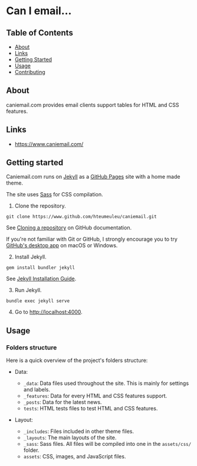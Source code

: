 # Can I email…

## Table of Contents
+ [About](#about)
+ [Links](#links)
+ [Getting Started](#getting-started)
+ [Usage](#usage)
+ [Contributing](contributing.md)

## About

caniemail.com provides email clients support tables for HTML and CSS features.

## Links

- https://www.caniemail.com/

## Getting started

Caniemail.com runs on [Jekyll](https://www.jekyllrb.com/) as a [GitHub Pages](https://pages.github.com/) site with a home made theme.

The site uses [Sass](https://sass-lang.com/) for CSS compilation.

1. Clone the repository. 

```
git clone https://www.github.com/hteumeuleu/caniemail.git
```

See [Cloning a repository](https://help.github.com/en/articles/cloning-a-repository) on GitHub documentation.

If you're not familiar with Git or GitHub, I strongly encourage you to try [GitHub's desktop app](https://desktop.github.com/) on macOS or Windows.

2. Install Jekyll.

```
gem install bundler jekyll
```

See [Jekyll Installation Guide](https://jekyllrb.com/docs/installation/).

3. Run Jekyll.

```
bundle exec jekyll serve
```

4. Go to [http://localhost:4000](http://localhost:4000).

## Usage

### Folders structure

Here is a quick overview of the project's folders structure:

* Data:

    - `_data`: Data files used throughout the site. This is mainly for settings and labels.
    - `_features`: Data for every HTML and CSS features support.
    - `_posts`: Data for the latest news.
    - `tests`: HTML tests files to test HTML and CSS features.

* Layout:

    - `_includes`: Files included in other theme files.
    - `_layouts`: The main layouts of the site.
    - `_sass`: Sass files. All files will be compiled into one in the `assets/css/` folder.
    - `assets`: CSS, images, and JavaScript files.

